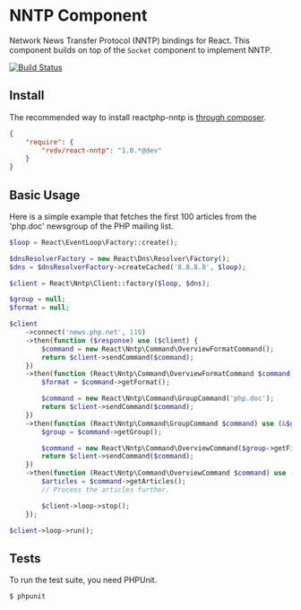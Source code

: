 # NNTP Component

Network News Transfer Protocol (NNTP) bindings for React.
This component builds on top of the `Socket` component to implement NNTP.

[![Build Status](https://travis-ci.org/RobinvdVleuten/reactphp-nntp.png?branch=master)](https://travis-ci.org/RobinvdVleuten/reactphp-nntp)

## Install

The recommended way to install reactphp-nntp is [through composer](http://getcomposer.org).

```JSON
{
    "require": {
        "rvdv/react-nntp": "1.0.*@dev"
    }
}
```

## Basic Usage

Here is a simple example that fetches the first 100 articles from the 'php.doc' newsgroup
of the PHP mailing list.

```php
$loop = React\EventLoop\Factory::create();

$dnsResolverFactory = new React\Dns\Resolver\Factory();
$dns = $dnsResolverFactory->createCached('8.8.8.8', $loop);

$client = React\Nntp\Client::factory($loop, $dns);

$group = null;
$format = null;

$client
    ->connect('news.php.net', 119)
    ->then(function ($response) use ($client) {
        $command = new React\Nntp\Command\OverviewFormatCommand();
        return $client->sendCommand($command);
    })
    ->then(function (React\Nntp\Command\OverviewFormatCommand $command) use (&$format, $client) {
        $format = $command->getFormat();

        $command = new React\Nntp\Command\GroupCommand('php.doc');
        return $client->sendCommand($command);
    })
    ->then(function (React\Nntp\Command\GroupCommand $command) use (&$group, &$format, $client) {
        $group = $command->getGroup();

        $command = new React\Nntp\Command\OverviewCommand($group->getFirst() . '-' . ($group->getFirst() + 99), $format);
        return $client->sendCommand($command);
    })
    ->then(function (React\Nntp\Command\OverviewCommand $command) use ($client) {
        $articles = $command->getArticles();
        // Process the articles further.

        $client->loop->stop();
    });

$client->loop->run();
```

## Tests

To run the test suite, you need PHPUnit.

    $ phpunit
